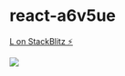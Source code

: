 # react-a6v5ue

[L on StackBlitz ⚡️](https://stackblitz.com/edit/react-a6v5ue)

![](src/assets/Img1.jpeg)
